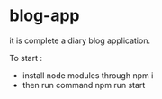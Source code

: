 # blog-app
it is complete a diary blog application.

To start :
* install node modules through npm i
* then run command npm run start
